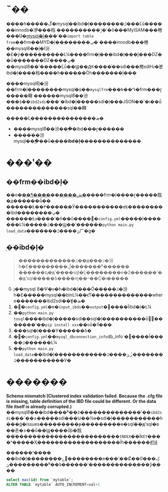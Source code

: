 # ˵��

����һ�����ڴ�mysql��ibd�ļ��������ݿ���Ľű������innodb�洢���档
����������ݱ�ʹ�õ���MyISAM���棬���Ʋ�[mysql�ĵ�](https://dev.mysql.com/doc/refman/8.0/en/import-table.html)��ʹ��`import table from`��frm��MYD�ļ��ָ������ݡ�
����innodb���棬��mysql8��ǰ�İ汾�£�ÿ����������Ŀ¼����frm�ļ���ibd�ļ���ǰ���Ǳ��ṹ�������Ǳ����ݡ�
��mysql8��ʼ�����Ľṹ��Ϣ��Ԫ����ͨ��sdi���棬sdiǶ�뵽ibd�ļ����档����һ����ֻ��Ӧһ�������ļ���

����mysql8֮ǰ�汾��frm�ļ��������mysql�ṩ��`mysqlfrm`���߿��Դ�frm���ɽ�����䡣
������mysql8֮��汾��ֻ�ṩ��`ibd2sdi`���ߴ�ibd�ļ�����sdi�ļ���JSON��ʽ�ı��ṹ��������ֱ������sql��䡣

�����Ŀ֧���������������ܣ�

* ����mysql8֮��汾��֧�ִ�ibd���ɽ������
* ������汾mysql��֧�ֱ��ṹ�ָ���**ibd�ļ��������������**

# ���ʹ��

## ��frm��ibd�ļ�

��ο�[��ƪ����](https://jamesingold.com/restoring-mysql-database-frm-ibd)��[����ش�](https://dba.stackexchange.com/a/71785)����frm�ļ����ɽ�����䣬ִ�д������ṹ��
������Ƚ��٣�����ֱ�Ӱ�����������еķ������ֶ���ibd��������ݡ�
������Ƚ϶࣬����ʹ�ñ��ű����޸�`config.yml`�����ļ�������Ŀ¼�����ݿ���Ϣ��ʹ������`python main.py load_data`�������ݵ����ݿ⼴�ɡ�

## ֻ��ibd�ļ�
>
> �������������ݿ��ԭ���ݿ�汾һ�£���������ڵ�������ʱ���ִ���
> ������ҵ�ԭʼ����sql�Ļ�������ִ�е�2����ֱ��ʹ��ԭʼsql�����ձ����ɱ��ⲻ��Ҫ�ı�����

0. ȷ��mysql 8�Ѱ�װ�Һ�ibd�ļ���Ӧ�����ݿ�汾һ�£�����mysql��binĿ¼��ϵͳ��������������where�������ibd2sdi��ʧ�ܣ�
1. �޸�`config.yml`�е�`input_ibds`��`output`�����Ϊibd�ļ�Ŀ¼
2. ִ��`python main.py tosql`����ibd�ļ�����sdi��sql�ļ����������ȱ�ٰ�������ʹ��`pip install xxx`��װȱ�ٵİ���
3. ���sql�ļ���ִ�У������ձ�
4. �޸�`config.yml`��`mysql_dbconnection_info`db_info`�����Ϊ�����ݿ������Ŀ¼
5. ִ��`python main.py load_data`��ibd�ļ������������ݵ����ݿ⣨�������ݿ�����������У�

# �������

**Schema mismatch (Clustered index validation failed. Because the .cfg file is missing, table definition of the IBD file could be different. Or the data file itself is already corrupted.)**
��mysql8֮���ibd����ʱ��ż��������������ʹ��`ibd2sdi`���ߴ��±�����sdi���Ա��¾ɵ�sdi�ļ�����������һ���ġ�issues���������ᵽ���������ɵ�sql��ԭʼsql�в��쵼�±��ṹ��Ϣ����ȫƥ�䣬��ͨ������������������������`INDEX`��Ϊ`KEY`����ˣ�����Ҳ�������������������Ϊһ������[#14](/../../issues/14)

**������ʼֵ����**
��ibd�ļ��������ݺ󣬱��������е���ʼֵ��Ȼ��0���ڲ��������ݵ�ʱ��ᱨ������ʹ�����������ֶ���ѯ�ָ���

```sql
select max(id) from `mytable`;
ALTER TABLE `mytable` AUTO_INCREMENT=val+1
```
